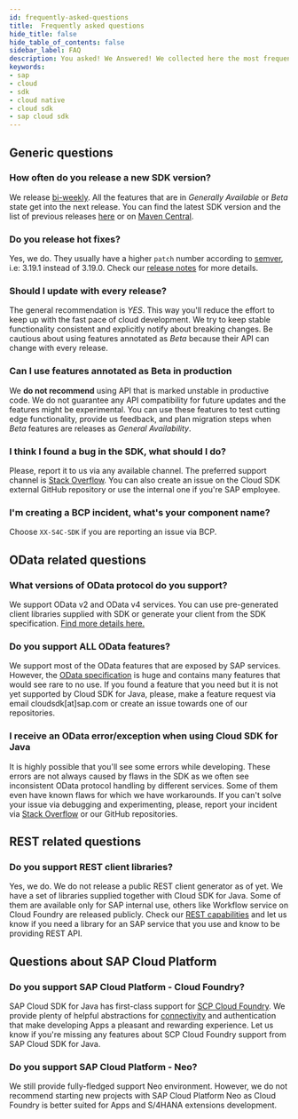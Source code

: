 ```yaml
---
id: frequently-asked-questions
title:  Frequently asked questions
hide_title: false
hide_table_of_contents: false
sidebar_label: FAQ
description: You asked! We Answered! We collected here the most frequent question about SAP Cloud SDK for Java.
keywords:
- sap
- cloud
- sdk
- cloud native
- cloud sdk
- sap cloud sdk
---
```


## Generic questions ##

### How often do you release a new SDK version?

We release [bi-weekly](https://search.maven.org/artifact/com.sap.cloud.sdk/sdk-bom). All the features that are in
_Generally Available_ or _Beta_ state get into the next release. You can find the latest SDK version and the list
of previous releases [here](../api-reference-java) or on [Maven
Central](https://search.maven.org/artifact/com.sap.cloud.sdk/sdk-bom).

### Do you release hot fixes?

Yes, we do. They usually have a higher `patch` number according to [semver](https://semver.org/), i.e: 3.19.1 instead of
3.19.0. Check our [release notes](https://help.sap.com/doc/6c02295dfa8f47cf9c08a19f2e172901/1.0/en-US/index.html) for
more details.

### Should I update with every release?

The general recommendation is _YES_. This way you'll reduce the effort to keep up with the fast pace of cloud
development. We try to keep stable functionality consistent and explicitly notify about breaking changes. Be cautious
about using features annotated as _Beta_ because their API can change with every release.

### Can I use features annotated as Beta in production

We __do not recommend__ using API that is marked unstable in productive code. We do not guarantee any API compatibility
for future updates and the features might be experimental. You can use these features to test cutting edge
functionality, provide us feedback, and plan migration steps when _Beta_ features are releases as _General
Availability_.

### I think I found a bug in the SDK, what should I do?

Please, report it to us via any available channel. The preferred support channel is [Stack
Overflow](https://stackoverflow.com/questions/tagged/sap-cloud-sdk ). You can also create an issue on the Cloud SDK
external GitHub repository or use the internal one if you're SAP employee.

### I'm creating a BCP incident, what's your component name?

Choose `XX-S4C-SDK` if you are reporting an issue via BCP.

## OData related questions ##

### What versions of OData protocol do you support?

We support OData v2 and OData v4 services. You can use pre-generated client libraries supplied with SDK or generate your
client from the SDK specification. [Find more details here.](../features/odata/overview )

### Do you support ALL OData features?

We support most of the OData features that are exposed by SAP services. However, the [OData
specification](https://www.odata.org/documentation/) is huge and contains many features that would see rare to no
use. If you found a feature that you need but it is not yet supported by Cloud SDK for Java, please, make a feature request
via email cloudsdk[at]sap.com or create an issue towards one of our repositories.

### I receive an OData error/exception when using Cloud SDK for Java

It is highly possible that you'll see some errors while developing. These errors are not always caused by flaws in the SDK
as we often see inconsistent OData protocol handling by different services. Some of them even have known flaws for which
we have workarounds. If you can't solve your issue via debugging and experimenting, please, report your incident via
[Stack Overflow](https://stackoverflow.com/questions/tagged/sap-cloud-sdk ) or our GitHub repositories.

## REST related questions ##

### Do you support REST client libraries?

Yes, we do. We do not release a public REST client generator as of yet. We have a set of libraries supplied together
with Cloud SDK for Java. Some of them are available only for SAP internal use, others like Workflow service on Cloud
Foundry are released publicly. Check our [REST capabilities](../features/rest/overview) and let us know if you need a library for an
SAP service that you use and know to be providing REST API.

## Questions about SAP Cloud Platform

### Do you support SAP Cloud Platform - Cloud Foundry?

SAP Cloud SDK for Java has first-class support for [SCP Cloud Foundry](https://www.sap.com/products/cloud-platform.html). We provide plenty of helpful abstractions for [connectivity](../feature/connectivity/sdk-connectivity-destination-service) and authentication that make developing Apps a pleasant and rewarding experience. Let us know if you're missing any features about SCP Cloud Foundry support from SAP Cloud SDK for Java.

### Do you support SAP Cloud Platform - Neo?

We still provide fully-fledged support Neo environment. However, we do not recommend starting new projects with SAP Cloud Platform Neo as Cloud Foundry is better suited for Apps and S/4HANA extensions development.
